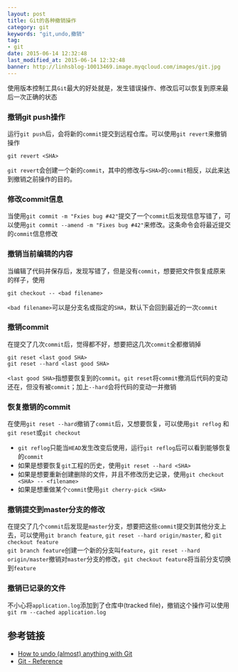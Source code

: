 ```yaml
---
layout: post
title: Git的各种撤销操作
category: git
keywords: "git,undo,撤销"
tag:
- git
date: 2015-06-14 12:32:48
last_modified_at: 2015-06-14 12:32:48
banner: http://linhsblog-10013469.image.myqcloud.com/images/git.jpg
---
```

使用版本控制工具`Git`最大的好处就是，发生错误操作、修改后可以恢复到原来最后一次正确的状态

### 撤销git push操作

运行`git push`后，会将新的`commit`提交到远程仓库。可以使用`git revert`来撤销操作

```
git revert <SHA>
```
<!-- more -->
`git revert`会创建一个新的`commit`，其中的修改与`<SHA>`的`commit`相反，以此来达到撤销之前操作的目的。

### 修改commit信息

当使用`git commit -m "Fxies bug #42"`提交了一个`commit`后发现信息写错了，可以使用`git commit --amend -m "Fixes bug #42"`来修改。这条命令会将最近提交的`commit`信息修改

### 撤销当前编辑的内容

当编辑了代码并保存后，发现写错了，但是没有`commit`，想要把文件恢复成原来的样子，使用

```
git checkout -- <bad filename>
```

`<bad filename>`可以是分支名或指定的`SHA`，默认下会回到最近的一次`commit`
	
### 撤销commit

在提交了几次`commit`后，觉得都不好，想要把这几次`commit`全都撤销掉

```shell
git reset <last good SHA> 
git reset --hard <last good SHA>
```

`<last good SHA>`指想要恢复到的`commit`。`git reset`将`commit`撤消后代码的变动还在，但没有被`commit`；加上`--hard`会将代码的变动一并撤销
	
### 恢复撤销的commit

在使用`git reset --hard`撤销了`commit`后，又想要恢复，可以使用`git reflog` 和 `git reset`或`git checkout`

- `git reflog`只能当`HEAD`发生改变后使用，运行`git reflog`后可以看到能够恢复的`commit`
- 如果是想要恢复`git`工程的历史，使用`git reset --hard <SHA>`
- 如果是想要重新创建删除的文件，并且不修改历史记录，使用`git checkout <SHA> -- <filename>`
- 如果是想重做某个`commit`使用`git cherry-pick <SHA>`
	
### 撤销提交到master分支的修改

在提交了几个`commit`后发现是`master`分支，想要把这些`commit`提交到其他分支上去，可以使用`git branch feature`, `git reset --hard origin/master`, 和 `git checkout feature`<br/>
`git branch feature`创建一个新的分支叫`feature`，`git reset --hard origin/master`撤销对`master`分支的修改，`git checkout feature`将当前分支切换到`feature`

### 撤销已记录的文件

不小心将`application.log`添加到了仓库中(tracked file)，撤销这个操作可以使用`git rm --cached application.log`

## 参考链接

- [How to undo (almost) anything with Git](https://github.com/blog/2019-how-to-undo-almost-anything-with-git)
- [Git - Reference](http://git-scm.com/docs)